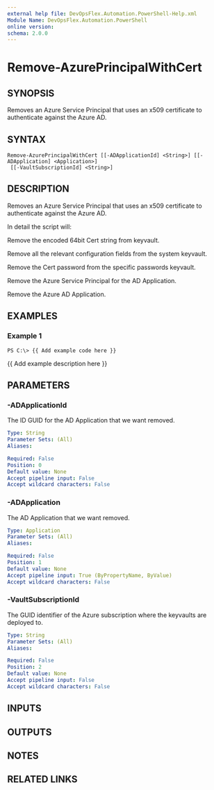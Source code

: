 ```yaml
---
external help file: DevOpsFlex.Automation.PowerShell-Help.xml
Module Name: DevOpsFlex.Automation.PowerShell
online version: 
schema: 2.0.0
---
```


# Remove-AzurePrincipalWithCert

## SYNOPSIS
Removes an Azure Service Principal that uses an x509 certificate to authenticate against the Azure AD.

## SYNTAX

```
Remove-AzurePrincipalWithCert [[-ADApplicationId] <String>] [[-ADApplication] <Application>]
 [[-VaultSubscriptionId] <String>]
```

## DESCRIPTION
Removes an Azure Service Principal that uses an x509 certificate to authenticate against the Azure AD.

In detail the script will:

Remove the encoded 64bit Cert string from keyvault.

Remove all the relevant configuration fields from the system keyvault.

Remove the Cert password from the specific passwords keyvault.

Remove the Azure Service Principal for the AD Application.

Remove the Azure AD Application.

## EXAMPLES

### Example 1
```
PS C:\> {{ Add example code here }}
```

{{ Add example description here }}

## PARAMETERS

### -ADApplicationId
The ID GUID for the AD Application that we want removed.

```yaml
Type: String
Parameter Sets: (All)
Aliases: 

Required: False
Position: 0
Default value: None
Accept pipeline input: False
Accept wildcard characters: False
```

### -ADApplication
The AD Application that we want removed.

```yaml
Type: Application
Parameter Sets: (All)
Aliases: 

Required: False
Position: 1
Default value: None
Accept pipeline input: True (ByPropertyName, ByValue)
Accept wildcard characters: False
```

### -VaultSubscriptionId
The GUID identifier of the Azure subscription where the keyvaults are deployed to.

```yaml
Type: String
Parameter Sets: (All)
Aliases: 

Required: False
Position: 2
Default value: None
Accept pipeline input: False
Accept wildcard characters: False
```

## INPUTS

## OUTPUTS

## NOTES

## RELATED LINKS

